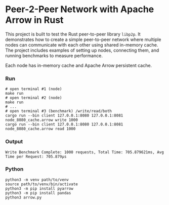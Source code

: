 # Peer-2-Peer Network with Apache Arrow in Rust

This project is built to test the Rust peer-to-peer library `libp2p`. It demonstrates how to create a simple peer-to-peer network where multiple nodes can communicate with each other using shared in-memory cache. The project includes examples of setting up nodes, connecting them, and running benchmarks to measure performance.

Each node has in-memory cache and Apache Arrow persistent cache.

### Run
```shell
# open terminal #1 (node)
make run
# open terminal #2 (node)
make run
# ...
# open terminal #3 (benchmark) /write/read/both
cargo run --bin client 127.0.0.1:8080 127.0.0.1:8081 node_8080_cache.arrow write 1000
cargo run --bin client 127.0.0.1:8080 127.0.0.1:8081 node_8080_cache.arrow read 1000
```

### Output
```shell
Write Benchmark Complete: 1000 requests, Total Time: 705.879621ms, Avg Time per Request: 705.879µs
```

### Python
```shell
python3 -m venv path/to/venv
source path/to/venv/bin/activate
python3 -m pip install pyarrow
python3 -m pip install pandas
python3 arrow.py
```